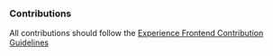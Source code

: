 ### Contributions

All contributions should follow the [Experience Frontend Contribution Guidelines](https://stuffnz.atlassian.net/wiki/spaces/DE/pages/653230081/Experience+Frontend+Contribution)